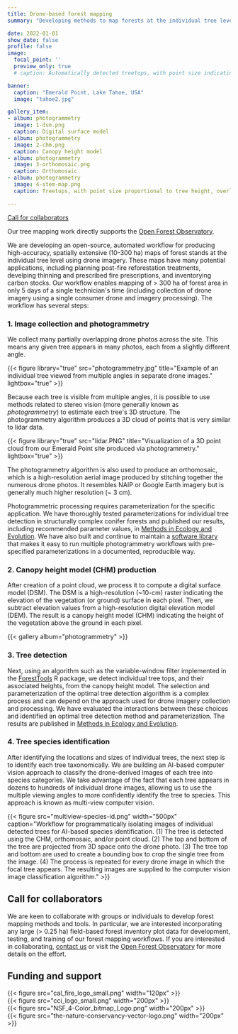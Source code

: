 ```yaml
---
title: Drone-based forest mapping
summary: "Developing methods to map forests at the individual tree level using drones, photogrammetry, and computer vision"

date: 2022-01-01
show_date: false
profile: false
image:
  focal_point: ''
  preview_only: true
  # caption: Automatically detected treetops, with point size indicating tree height, overlaid on drone-derived orthoimagery from the Tahoe National Forest

banner:
  caption: "Emerald Point, Lake Tahoe, USA"
  image: "tahoe2.jpg"

gallery_item:
- album: photogrammetry
  image: 1-dsm.png
  caption: Digital surface model
- album: photogrammetry
  image: 2-chm.png
  caption: Canopy height model
- album: photogrammetry
  image: 3-orthomosaic.png
  caption: Orthomosaic
- album: photogrammetry
  image: 4-stem-map.png
  caption: Treetops, with point size proportional to tree height, overlaid on orthomosaic

---
```


[<i class="fas fa-circle-exclamation"></i> Call for collaborators](#collaborators)

Our tree mapping work directly supports the [<i class="fas fa-arrow-up-right-from-square"></i> Open Forest Observatory](http://openforestobservatory.org).

We are developing an open-source, automated workflow for producing high-accuracy, spatially extensive (10-300 ha) maps of forest stands at the individual tree level using drone imagery. These maps have many potential applications, including planning post-fire reforestation treatments, develping thinning and prescribed fire prescriptions, and inventorying carbon stocks. Our workflow enables mapping of > 300 ha of forest area in only 5 days of a single technician's time (including collection of drone imagery using a single consumer drone and imagery processing). The workflow has several steps:

### 1. Image collection and photogrammetry

We collect many partially overlapping drone photos across the site. This means any given tree appears in many photos, each from a slightly different angle.

{{< figure library="true" src="photogrammetry.jpg" title="Example of an individual tree viewed from multiple angles in separate drone images." lightbox="true" >}}

Because each tree is visible from multiple angles, it is possible to use methods related to stereo vision (more generally known as *photogrammetry*) to estimate each tree's 3D structure. The photogrammetry algorithm produces a 3D cloud of points that is very similar to lidar data.

{{< figure library="true" src="lidar.PNG" title="Visualization of a 3D point cloud from our Emerald Point site produced via photogrammetry." lightbox="true" >}}

The photogrammetry algorithm is also used to produce an orthomosaic, which is a high-resolution aerial image produced by stitching together the numerous drone photos. It resembles NAIP or Google Earth imagery but is generally much higher resolution (~ 3 cm).

Photogrammetric processing requires parameterization for the specific application. We have thoroughly tested parameterizations for individual tree detection in structurally complex conifer forests and published our results, including recommended parameter values, in [<i class="far fa-file-lines"></i> Methods in Ecology and Evolution](https://besjournals.onlinelibrary.wiley.com/doi/10.1111/2041-210X.13860). We have also built and continue to maintain a [<i class="fab fa-github"></i> software library](https://github.com/ucdavis/metashape) that makes it easy to run multiple photogrammetry workflows with pre-specified parameterizations in a documented, reproducible way.

### 2. Canopy height model (CHM) production

After creation of a point cloud, we process it to compute a digital surface model (DSM). The DSM is a high-resolution (~10-cm) raster indicating the elevation of the vegetation (or ground) surface in each pixel. Then, we subtract elevation values from a high-resolution digital elevation model (DEM). The result is a canopy height model (CHM) indicating the height of the vegetation above the ground in each pixel.

{{< gallery album="photogrammetry" >}}


### 3. Tree detection

Next, using an algorithm such as the variable-window filter implemented in the [ForestTools](https://cran.r-project.org/web/packages/ForestTools/) R package, we detect individual tree tops, and their associated heights, from the canopy height model. The selection and parameterization of the optimal tree detection algorithm is a complex process and can depend on the approach used for drone imagery collection and processing. We have evaluated the interactions between these choices and identified an optimal tree detection method and parameterization. The results are published in [<i class="far fa-file-lines"></i> Methods in Ecology and Evolution](https://besjournals.onlinelibrary.wiley.com/doi/10.1111/2041-210X.13860).

### 4. Tree species identification

After identifying the locations and sizes of individual trees, the next step is to identify each tree taxonomically. We are building an AI-based computer vision approach to classify the drone-derived images of each tree into species categories. We take advantage of the fact that each tree appears in dozens to hundreds of individual drone images, allowing us to use the multiple viewing angles to more confidently identify the tree to species. This approach is known as multi-view computer vision.

{{< figure src="multiview-species-id.png" width="500px" caption="Workflow for programmatically isolating images of individual detected trees for AI-based species identification. (1) The tree is detected using the CHM, orthomosaic, and/or point cloud. (2) The top and bottom of the tree are projected from 3D space onto the drone photo. (3) The tree top and bottom are used to create a bounding box to crop the single tree from the image. (4) The process is repeated for every drone image in which the focal tree appears. The resulting images are supplied to the computer vision image classification algorithm." >}}

## Call for collaborators <a name="collaborators"></a>

We are keen to collaborate with groups or individuals to develop forest mapping methods and tools. In particular, we are interested incorporating any large (> 0.25 ha) field-based forest inventory plot data for development, testing, and training of our forest mapping workflows. If you are interested in collaborating, [contact us](/#contact) or visit the [<i class="fas fa-arrow-up-right-from-square"></i> Open Forest Observatory](http://openforestobservatory.org) for  more details on the effort.


## Funding and support

<div class="container text-center align-content-middle">
  <div class="row">
    <div class="col-sm">
{{< figure src="cal_fire_logo_small.png" width="120px" >}}
    </div>
    <div class="col-sm">
{{< figure src="cci_logo_small.png" width="200px" >}}
    </div>
    <div class="col-sm">
{{< figure src="NSF_4-Color_bitmap_Logo.png" width="200px" >}}
    </div>
    <div class="col-sm">
{{< figure src="the-nature-conservancy-vector-logo.png" width="200px" >}}
    </div>
  </div>

</div>